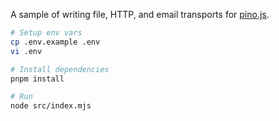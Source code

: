 A sample of writing file, HTTP, and email transports for [pino.js](https://github.com/pinojs/pino).

```bash
# Setup env vars
cp .env.example .env
vi .env

# Install dependencies
pnpm install

# Run
node src/index.mjs
```
